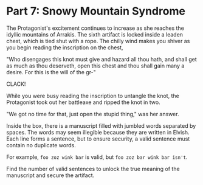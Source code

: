 # Part 7: Snowy Mountain Syndrome
The Protagonist's excitement continues to increase as she reaches the idyllic mountains of Arrakis. The sixth artifact is locked inside a leaden chest, which is tied shut with a rope. The chilly wind makes you shiver as you begin reading the inscription on the chest,

"Who disengages this knot must give and hazard all thou hath, and shall get as much as thou deserveth, open this chest and thou shall gain many a desire. For this is the will of the gr-"

CLACK!

While you were busy reading the inscription to untangle the knot, the Protagonist took out her battleaxe and ripped the knot in two.

"We got no time for that, just open the stupid thing," was her answer.

Inside the box, there is a manuscript filled with jumbled words separated by spaces. The words may seem illegible because they are written in Elvish. Each line forms a sentence, but to ensure security, a valid sentence must contain no duplicate words.

For example, `foo zoz wink bar` is valid, but `foo zoz bar wink bar isn't`.

Find the number of valid sentences to unlock the true meaning of the manuscript and secure the artifact.